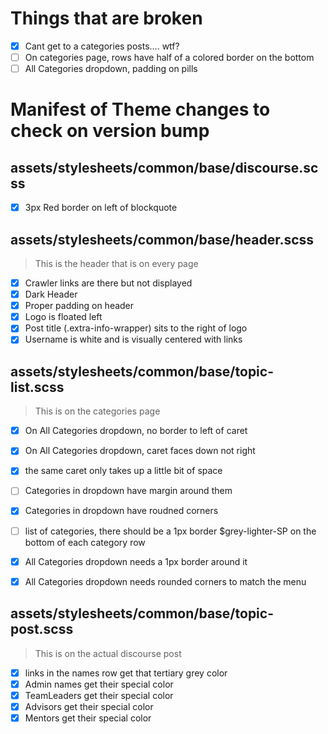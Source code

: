 # Things that are broken
- [x] Cant get to a categories posts.... wtf?
- [ ] On categories page, rows have half of a colored border on the bottom
- [ ] All Categories dropdown, padding on pills

# Manifest of Theme changes to check on version bump

## assets/stylesheets/common/base/discourse.scss
- [x] 3px Red border on left of blockquote

## assets/stylesheets/common/base/header.scss

> This is the header that is on every page

- [x] Crawler links are there but not displayed
- [x] Dark Header
- [x] Proper padding on header
- [x] Logo is floated left
- [x] Post title (.extra-info-wrapper) sits to the right of logo
- [x] Username is white and is visually centered with links

## assets/stylesheets/common/base/topic-list.scss

> This is on the categories page

- [x] On All Categories dropdown, no border to left of caret
- [x] On All Categories dropdown, caret faces down not right
- [x] the same caret only takes up a little bit of space
- [ ] Categories in dropdown have margin around them
- [x] Categories in dropdown have roudned corners
- [ ] list of categories, there should be a 1px border $grey-lighter-SP on the bottom of each category row
- [x] All Categories dropdown needs a 1px border around it
- [x] All Categories dropdown needs rounded corners to match the menu



## assets/stylesheets/common/base/topic-post.scss

> This is on the actual discourse post

- [x] links in the names row get that tertiary grey color
- [x] Admin names get their special color
- [x] TeamLeaders get their special color
- [x] Advisors get their special color
- [x] Mentors get their special color
